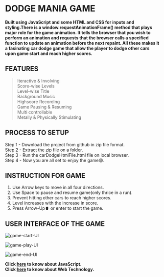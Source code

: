 # DODGE MANIA GAME
**Built using JavaScript and some HTML and CSS for inputs and styling.There is a window.requestAnimationFrame() method that plays major role for the game animation. It tells the browser that you wish to perform an animation and requests that the browser calls a specified function to update an animation before the next repaint. All these makes it a fasinating car dodge game that allow the player to dodge other cars upon game start and reach higher scores.**   
  
## FEATURES  
> Iteractive & Involving  
> Score-wise Levels  
> Level-wise Title  
> Background Music  
> Highscore Recording  
> Game Pausing & Resuming  
> Multi controllable  
> Metally & Physically Stimulating  
  
## PROCESS TO SETUP  
Step 1 - Download the project from github in zip file format.  
Step 2 - Extract the zip file on a folder.  
Step 3 - Run the carDodgeHtmlFile.html file on local browser.  
Step 4 - Now you are all set to enjoy the game😄.  
  
## INSTRUCTION FOR GAME  
1. Use Arrow keys to move in all four directions.  
2. Use Space to pause and resume game(only thrice in a run).  
3. Prevent hitting other cars to reach higher scores.  
4. Level increases with the increase in score.  
5. Press Arrow-Up⬆ or enter to start the game.  
  
## USER INTERFACE OF THE GAME  
![game-start-UI](https://user-images.githubusercontent.com/33429953/124158123-2a640380-dab7-11eb-9b63-10dcd924d6fc.png)  
  
![game-play-UI](https://user-images.githubusercontent.com/33429953/124158158-32bc3e80-dab7-11eb-966c-87cc75cf2356.png)  
  
![game-end-UI](https://user-images.githubusercontent.com/33429953/124158189-39e34c80-dab7-11eb-942c-2889aa414959.png)  
  
**Click [here](https://developer.mozilla.org/en-US/docs/Web/JavaScript) to know about JavaScript.  
Click [here](https://developer.mozilla.org/en-US/docs/Web) to know about Web Technology.**
